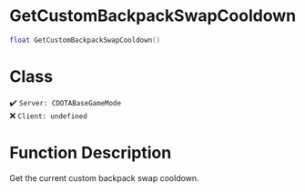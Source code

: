 # GetCustomBackpackSwapCooldown
```lua
float GetCustomBackpackSwapCooldown()
```
# Class
✔️ `Server: CDOTABaseGameMode`  
❌ `Client: undefined`  

# Function Description
Get the current custom backpack swap cooldown.
